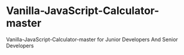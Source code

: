 # Vanilla-JavaScript-Calculator-master
Vanilla-JavaScript-Calculator-master for Junior Developers And Senior Developers
